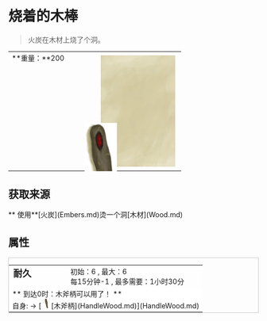 # 烧着的木棒  
> 火炭在木材上烧了个洞。  
  
<style>
        .table2974 th,td{
            text-align:left;
            vertical-align:top;
        }
        </style><table class="table table-bordered table2974" data-toggle="table"  data-show-header="false"><thead style="display:none"><tr ><th  style="width:50%;"  >title</th><th  style="width:50%;"  ></th></tr></thead><tr ><td  style="width:50%;"  >**重量：**200</td><td  style="width:50%;"  ><div style="float:right; margin:5px"><div class="gamecard" style="width:150px; height:225px;"><a href="WoodBurning.md" style="color:black"><img class="bg" decoding="async" src="../wiki/Sprite/BG_SandTop.png" href="a.md" style="max-width:150px;max-height:225px;"><img decoding="async" src="../wiki/Sprite/BurningWood.png" class="cardimage" style="transform: translate(-50%, -50%) scale(0.4398826979472141);"><span style="font-size: 25px;">烧着的木棒</span></a></div></div></td></tr></tbody></table>  
  
## 获取来源  
<div style="display:inline-block"><div class="gamedatalist" style="text-align:left;min-width:200px;min-height:0px;"><div style="display:inline-block"><div style="display:inline-block;vertical-align:middle;">** 使用**[火炭](Embers.md)烫一个洞</div><div style="display:inline-block;vertical-align:middle;">[木材](Wood.md)</div></div></div></div>  
  
## 属性   
<div  style="border:1px solid #CCC;"><table style="margin-bottom:0px;"><tr><td style="width:30%;text-align:left; background-color:#FEFEFE;font-size:1.3em;font-weight:bold;">耐久</td><td style="font-size:1em;background-color:#FEFEFE">初始：6 , 最大：6<br>每15分钟-1 , 最多需要：<font data-toggle="tooltip" data-placement="top" title="6TP">1小时30分</font></td></tr><tr style="background-color:#FFFFFF"><td colspan=2>** 到达0时：木斧柄可以用了！ **<br>自身: → [<div style="width:20px;display:inline-block;text-align:center"><img decoding="async" src="../wiki/Sprite/WoodHandle.png" href="a.md" style="max-width:20px;max-height:20px;"></div>[木斧柄](HandleWood.md)](HandleWood.md)</td></tr></table></div>  


<script>document.title="烧着的木棒 - 卡牌生存百科 Card Survival Wiki";</script>